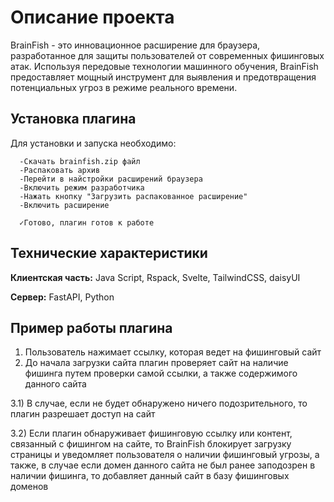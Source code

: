 
# Описание проекта

BrainFish - это инновационное расширение для браузера, разработанное для защиты пользователей от современных фишинговых атак. Используя передовые технологии машинного обучения, BrainFish предоставляет мощный инструмент для выявления и предотвращения потенциальных угроз в режиме реального времени.


## Установка плагина

Для установки и запуска необходимо:
```text
  -Скачать brainfish.zip файл
  -Распаковать архив
  -Перейти в найстройки расширений браузера
  -Включить режим разработчика
  -Нажать кнопку "Загрузить распакованное расширение"
  -Включить расширение

  ✓Готово, плагин готов к работе
```
    
## Технические характеристики

**Клиентская часть:** Java Script, Rspack, Svelte, TailwindCSS, daisyUI

**Сервер:** FastAPI, Python


## Пример работы плагина

1) Пользователь нажимает ссылку, которая ведет на фишинговый сайт
2) До начала загрузки сайта плагин проверяет сайт на наличие фишинга путем проверки самой ссылки, а также содержимого данного сайта

3.1) В случае, если не будет обнаружено ничего подозрительного, то плагин разрешает доступ на сайт

3.2) Если плагин обнаруживает фишинговую ссылку или контент, связанный с фишингом на сайте, то BrainFish блокирует загрузку страницы и уведомляет пользователя о наличии фишинговый угрозы, а также, в случае если домен данного сайта не был ранее заподозрен в наличии фишинга, то добавляет данный сайт в базу фишинговых доменов 





